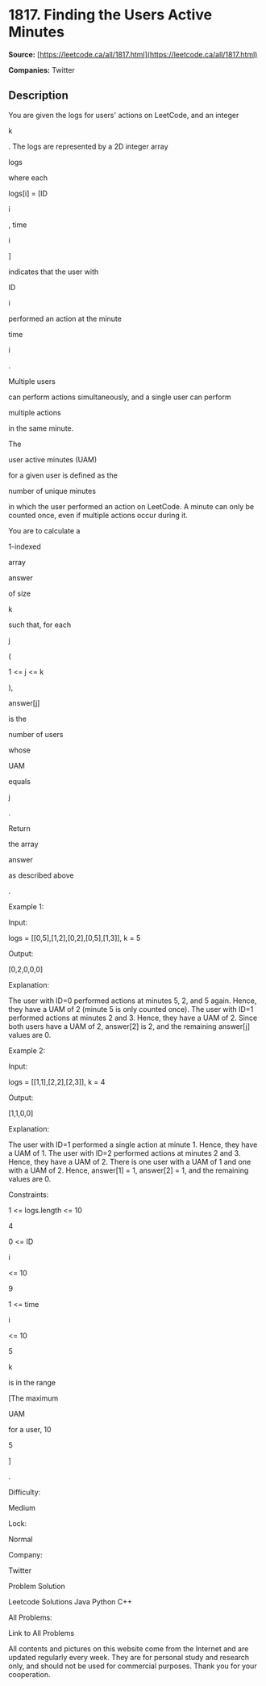 # 1817. Finding the Users Active Minutes

**Source:** [https://leetcode.ca/all/1817.html](https://leetcode.ca/all/1817.html)

**Companies:** Twitter

## Description

You are given the logs for users' actions on LeetCode, and an integer

k

. The logs are represented by a 2D integer array

logs

where each

logs[i] = [ID

i

, time

i

]

indicates that the user with

ID

i

performed an action at the minute

time

i

.

Multiple users

can perform actions simultaneously, and a single user can perform

multiple actions

in the same minute.

The

user active minutes (UAM)

for a given user is defined as the

number of unique minutes

in which the user performed an action on LeetCode. A minute can only be counted once, even if multiple actions occur during it.

You are to calculate a

1-indexed

array

answer

of size

k

such that, for each

j

(

1 <= j <= k

),

answer[j]

is the

number of users

whose

UAM

equals

j

.

Return

the array

answer

as described above

.

Example 1:

Input:

logs = [[0,5],[1,2],[0,2],[0,5],[1,3]], k = 5

Output:

[0,2,0,0,0]

Explanation:

The user with ID=0 performed actions at minutes 5, 2, and 5 again. Hence, they have a UAM of 2 (minute 5 is only counted once).
The user with ID=1 performed actions at minutes 2 and 3. Hence, they have a UAM of 2.
Since both users have a UAM of 2, answer[2] is 2, and the remaining answer[j] values are 0.

Example 2:

Input:

logs = [[1,1],[2,2],[2,3]], k = 4

Output:

[1,1,0,0]

Explanation:

The user with ID=1 performed a single action at minute 1. Hence, they have a UAM of 1.
The user with ID=2 performed actions at minutes 2 and 3. Hence, they have a UAM of 2.
There is one user with a UAM of 1 and one with a UAM of 2.
Hence, answer[1] = 1, answer[2] = 1, and the remaining values are 0.

Constraints:

1 <= logs.length <= 10

4

0 <= ID

i

<= 10

9

1 <= time

i

<= 10

5

k

is in the range

[The maximum

UAM

for a user, 10

5

]

.

Difficulty:

Medium

Lock:

Normal

Company:

Twitter

Problem Solution

Leetcode Solutions Java Python C++

All Problems:

Link to All Problems

All contents and pictures on this website come from the Internet and are updated regularly every week. They are for personal study and research only, and should not be used for commercial purposes. Thank you for your cooperation.

